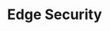 ---
linkedin: https://linkedin.com/company/edge-security
logohandle: edgesecurity
sort: edgesecurity
title: Edge Security
twitter: https://x.com/EdgeSecurity
website: https://www.edgesecurity.com/
---